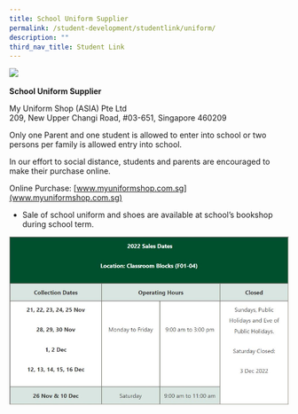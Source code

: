 ```yaml
---
title: School Uniform Supplier
permalink: /student-development/studentlink/uniform/
description: ""
third_nav_title: Student Link
---
```

![](/images/student%20link%202.jpg)[](/images/bgss%20student%20link.jpg)

**School Uniform Supplier**

My Uniform Shop (ASIA) Pte Ltd<br>
209, New Upper Changi Road, #03-651, Singapore 460209

Only one Parent and one student is allowed to enter into school or two persons per family is allowed entry into school.

In our effort to social distance, students and parents are encouraged to make their purchase online.

Online Purchase: [www.myuniformshop.com.sg](www.myuniformshop.com.sg)

* Sale of school uniform and shoes are available at school’s bookshop during school term.

![](/images/School%20Uniform%20Calendar.jpg)